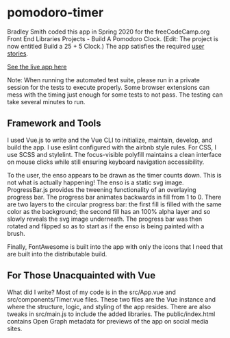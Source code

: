 # pomodoro-timer

Bradley Smith coded this app in Spring 2020 for the freeCodeCamp.org Front End
Libraries Projects - Build A Pomodoro Clock. (Edit: The project is now entitled
Build a 25 + 5 Clock.) The app satisfies the required [user
stories](https://www.freecodecamp.org/learn/front-end-libraries/front-end-libraries-projects/build-a-25--5-clock).

[See the live app here](https://bradleyhop.github.io/pomodoroTimer)

Note: When running the automated test suite, please run in a private session for
the tests to execute properly. Some browser extensions can mess with the timing
just enough for some tests to not pass. The testing can take several minutes to
run.

## Framework and Tools

I used Vue.js to write and the Vue CLI to initialize, maintain,
develop, and build the app. I use eslint configured with the airbnb style rules.
For CSS, I use SCSS and stylelint. The  focus-visible polyfill maintains a clean
interface on mouse clicks while still ensuring keyboard navigation
accessibility.

To the user, the enso appears to be drawn as the timer counts down. This is
not what is actually happening! The enso is a static svg image. ProgressBar.js
provides the tweening functionality of an overlaying progress bar. The progress
bar animates backwards in fill from 1 to 0. There are two layers to the circular
progress bar: the first fill is filled with the same color as the background;
the second fill has an 100% alpha layer and so slowly reveals the svg image
underneath. The progress bar was then rotated and flipped so as to start as if
the enso is being painted with a brush.

Finally, FontAwesome is built into the app with only the icons that I need that
are built into the distributable build.

## For Those Unacquainted with Vue

What did I write? Most of my code is in the src/App.vue and
src/components/Timer.vue files. These two files are the Vue instance and where
the structure, logic, and styling of the app resides. There are also tweaks in
src/main.js to include the added libraries. The public/index.html contains Open
Graph metadata for previews of the app on social media sites.
